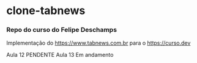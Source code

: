 # clone-tabnews

### Repo do curso do Felipe Deschamps

Implementação do https://www.tabnews.com.br para o https://curso.dev

Aula 12 PENDENTE
Aula 13 Em andamento

<img href="https://d1csarkz8obe9u.cloudfront.net/posterpreviews/work-in-progress-design-template-6cc0b86afbb81d0528f26113e3ec02cf_screen.jpg?ts=1698307882">
